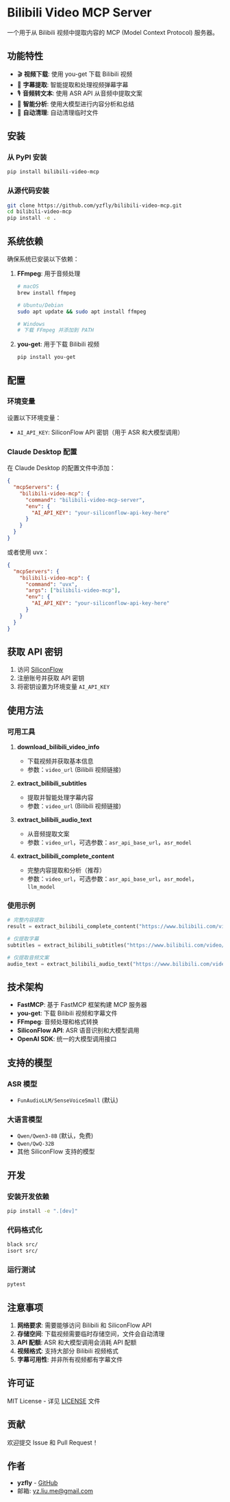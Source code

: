 # Bilibili Video MCP Server

一个用于从 Bilibili 视频中提取内容的 MCP (Model Context Protocol) 服务器。

## 功能特性

- 🎬 **视频下载**: 使用 you-get 下载 Bilibili 视频
- 📝 **字幕提取**: 智能提取和处理视频弹幕字幕
- 🎙️ **音频转文本**: 使用 ASR API 从音频中提取文案
- 🤖 **智能分析**: 使用大模型进行内容分析和总结
- 🔄 **自动清理**: 自动清理临时文件

## 安装

### 从 PyPI 安装

```bash
pip install bilibili-video-mcp
```

### 从源代码安装

```bash
git clone https://github.com/yzfly/bilibili-video-mcp.git
cd bilibili-video-mcp
pip install -e .
```

## 系统依赖

确保系统已安装以下依赖：

1. **FFmpeg**: 用于音频处理
   ```bash
   # macOS
   brew install ffmpeg
   
   # Ubuntu/Debian
   sudo apt update && sudo apt install ffmpeg
   
   # Windows
   # 下载 FFmpeg 并添加到 PATH
   ```

2. **you-get**: 用于下载 Bilibili 视频
   ```bash
   pip install you-get
   ```

## 配置

### 环境变量

设置以下环境变量：

- `AI_API_KEY`: SiliconFlow API 密钥（用于 ASR 和大模型调用）

### Claude Desktop 配置

在 Claude Desktop 的配置文件中添加：

```json
{
  "mcpServers": {
    "bilibili-video-mcp": {
      "command": "bilibili-video-mcp-server",
      "env": {
        "AI_API_KEY": "your-siliconflow-api-key-here"
      }
    }
  }
}
```

或者使用 uvx：

```json
{
  "mcpServers": {
    "bilibili-video-mcp": {
      "command": "uvx",
      "args": ["bilibili-video-mcp"],
      "env": {
        "AI_API_KEY": "your-siliconflow-api-key-here"
      }
    }
  }
}
```

## 获取 API 密钥

1. 访问 [SiliconFlow](https://cloud.siliconflow.cn/i/TxUlXG3u)
2. 注册账号并获取 API 密钥
3. 将密钥设置为环境变量 `AI_API_KEY`

## 使用方法

### 可用工具

1. **download_bilibili_video_info**
   - 下载视频并获取基本信息
   - 参数：`video_url` (Bilibili 视频链接)

2. **extract_bilibili_subtitles**
   - 提取并智能处理字幕内容
   - 参数：`video_url` (Bilibili 视频链接)

3. **extract_bilibili_audio_text**
   - 从音频提取文案
   - 参数：`video_url`，可选参数：`asr_api_base_url`，`asr_model`

4. **extract_bilibili_complete_content**
   - 完整内容提取和分析（推荐）
   - 参数：`video_url`，可选参数：`asr_api_base_url`，`asr_model`，`llm_model`

### 使用示例

```python
# 完整内容提取
result = extract_bilibili_complete_content("https://www.bilibili.com/video/BV1xx411c7mu")

# 仅提取字幕
subtitles = extract_bilibili_subtitles("https://www.bilibili.com/video/BV1xx411c7mu")

# 仅提取音频文案
audio_text = extract_bilibili_audio_text("https://www.bilibili.com/video/BV1xx411c7mu")
```

## 技术架构

- **FastMCP**: 基于 FastMCP 框架构建 MCP 服务器
- **you-get**: 下载 Bilibili 视频和字幕文件
- **FFmpeg**: 音频处理和格式转换
- **SiliconFlow API**: ASR 语音识别和大模型调用
- **OpenAI SDK**: 统一的大模型调用接口

## 支持的模型

### ASR 模型
- `FunAudioLLM/SenseVoiceSmall` (默认)

### 大语言模型
- `Qwen/Qwen3-8B` (默认，免费)
- `Qwen/QwQ-32B`
- 其他 SiliconFlow 支持的模型

## 开发

### 安装开发依赖

```bash
pip install -e ".[dev]"
```

### 代码格式化

```bash
black src/
isort src/
```

### 运行测试

```bash
pytest
```

## 注意事项

1. **网络要求**: 需要能够访问 Bilibili 和 SiliconFlow API
2. **存储空间**: 下载视频需要临时存储空间，文件会自动清理
3. **API 配额**: ASR 和大模型调用会消耗 API 配额
4. **视频格式**: 支持大部分 Bilibili 视频格式
5. **字幕可用性**: 并非所有视频都有字幕文件

## 许可证

MIT License - 详见 [LICENSE](LICENSE) 文件

## 贡献

欢迎提交 Issue 和 Pull Request！

## 作者

- **yzfly** - [GitHub](https://github.com/yzfly)
- 邮箱: yz.liu.me@gmail.com